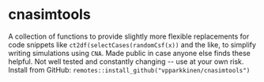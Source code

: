 # cnasimtools
A collection of functions to provide slightly more flexible replacements for
code snippets like `ct2df(selectCases(randomCsf(x))` and the like, to simplify
writing simulations using ``CNA``. Made public in case anyone else finds these
helpful. Not well tested and constantly changing -- use at your own risk.
Install from GitHub: ``` remotes::install_github("vpparkkinen/cnasimtools") ```

